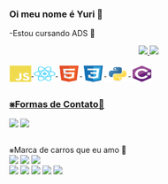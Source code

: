 ### Oi meu nome é Yuri 👋 
-Estou cursando ADS 🧠
<div align="center">
  <a href="https://github.com/CEOYuriPereira">
  <img height="180em" src="https://github-readme-stats.vercel.app/api?username=CEOYuriPereira&show_icons=true&theme=dark&include_all_commits=true&count_private=true"/>
  <img height="180em" src="https://github-readme-stats.vercel.app/api/top-langs/?username=CEOYuriPereira&layout=compact&langs_count=7&theme=dark"/>
</div>
  <div style="display: inline_block"><br>
  <img align="center" alt="Js" height="30" width="40" src="https://raw.githubusercontent.com/devicons/devicon/master/icons/javascript/javascript-plain.svg">
  <img align="center" alt="React" height="30" width="40" src="https://raw.githubusercontent.com/devicons/devicon/master/icons/react/react-original.svg">
  <img align="center" alt="HTML" height="30" width="40" src="https://raw.githubusercontent.com/devicons/devicon/master/icons/html5/html5-original.svg">
  <img align="center" alt="CSS" height="30" width="40" src="https://raw.githubusercontent.com/devicons/devicon/master/icons/css3/css3-original.svg">
  <img align="center" alt="Python" height="30" width="40" src="https://raw.githubusercontent.com/devicons/devicon/master/icons/python/python-original.svg">
  <img align="center" alt="Csharp" height="30" width="40" src="https://raw.githubusercontent.com/devicons/devicon/master/icons/csharp/csharp-original.svg">
</div>
  
   ##    
 <h3> ⨳Formas de Contato📱</h3> 
  <div   
    <a href="https://discord.gg/6kK8XZ5ybk" target="_blank"><img src="https://img.shields.io/badge/Discord-7289DA?style=for-the-badge&logo=discord&logoColor=white" target="_blank"></a> 
    <a href="https://twitter.com/CoalaninjaYuri" target="_blank"><img src="https://img.shields.io/badge/Twitter-1DA1F2?style=for-the-badge&logo=twitter&logoColor=white" target="_blank"></a>
    </div> 
    
   ##
   <div
    <h3> ⨳Marca de carros que eu amo 🤩</h3><br>    
     <img src="https://aleen42.github.io/badges/src/bmw.svg" />
     <img src="https://aleen42.github.io/badges/src/mercedes_benz.svg" />
      <img src="https://aleen42.github.io/badges/src/tesla.svg"  /><br>
      <img src="https://img.shields.io/badge/nissan-%23C3002F.svg?&style=for-the-badge&logo=nissan&logoColor=white" />
      <img src="https://img.shields.io/badge/mazda-%23101010.svg?&style=for-the-badge&logo=mazda&logoColor=white" />
      <img src="https://img.shields.io/badge/bmw-%230066B1.svg?&style=for-the-badge&logo=bmw&logoColor=white" />
      <img src="https://img.shields.io/badge/mercedes-%23242424.svg?&style=for-the-badge&logo=mercedes&logoColor=white" />
      <img src="https://img.shields.io/badge/tesla-%23CC0000.svg?&style=for-the-badge&logo=tesla&logoColor=white" />
    </div>
